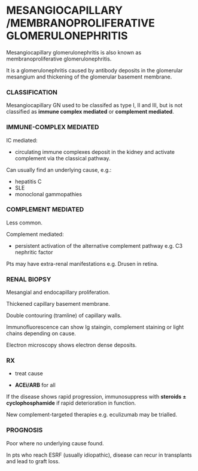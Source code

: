 # MESANGIOCAPILLARY /MEMBRANOPROLIFERATIVE GLOMERULONEPHRITIS

Mesangiocapillary glomerulonephritis is also known as membranoproliferative glomerulonephritis.

It is a glomerulonephritis caused by antibody deposits in the glomerular mesangium and thickening of the glomerular basement membrane.

### CLASSIFICATION

Mesangiocapillary GN used to be classifed as type I, II and III, but is not classified as **immune complex mediated** or **complement mediated**.

### IMMUNE-COMPLEX MEDIATED

IC mediated:

- circulating immune complexes deposit in the kidney and activate complement via the classical pathway.

Can usually find an underlying cause, e.g.: 

- hepatitis C
- SLE
- monoclonal gammopathies


### COMPLEMENT MEDIATED

Less common.

Complement mediated:

- persistent activation of the alternative complement pathway e.g. C3 nephritic factor

Pts may have extra-renal manifestations e.g. Drusen in retina.


### RENAL BIOPSY

Mesangial and endocapillary proliferation.

Thickened capillary basement membrane.

Double contouring (tramline) of capillary walls.

Immunofluorescence can show Ig staingin, complement staining or light chains depending on cause.

Electron microscopy shows electron dense deposits.

### RX

- treat cause

- **ACEi/ARB** for all

If the disease shows rapid progression, immunosuppress with **steroids ± cyclophosphamide** if rapid deterioration in function.

New complement-targeted therapies e.g. eculizumab may be trialled.

### PROGNOSIS

Poor where no underlying cause found.

In pts who reach ESRF (usually idiopathic), disease can recur in transplants and lead to graft loss.